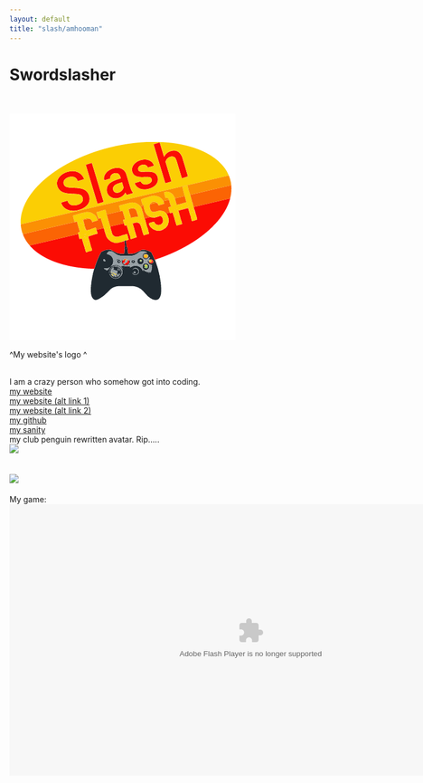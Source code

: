 ```yaml
---
layout: default
title: "slash/amhooman"
---
```

<h1 class="text-center">Swordslasher</h1>
<br>
<br>

<img src="logo2.png">
<br>
<p> ^My website's logo ^</p>
<br>
<a>I am a crazy person who somehow got into coding.</a>
<br>
<a href="http://swordslasher.com">my website</a>
<br>
<a href="https://amhooman.github.io/website">my website (alt link 1)</a>
<br>
<a href="https://swordslasher.netlify.app">my website (alt link 2)</a>
<br>
<a href="https://github.com/amhooman">my github</a>
<br>
<a href="https://mesacomplex.tk/404.html">my sanity</a>
<br>
my club penguin rewritten avatar. Rip.....
<br>
<img src="https://avatars.githubusercontent.com/u/95942514?s=96&v=4">
<br>
<br>
<br>
<img src="http://swordslasher.com/images/spin.gif">
<br>
<br>
My game:
<br>
  <embed src="https://amhooman.github.io/games/mygame.swf" flashvars="" base="" quality="high" allowscriptaccess="always" allowfullscreen="true" wmode="window" width="854" height="480" type="application/x-shockwave-flash" pluginspage="http://www.macromedia.com/go/getflashplayer">
  
  
<script src="../../../../ruffle/ruffle.js"></script>
<script>
document.getElementById("aboutNav").classList.add("active");
</script>
